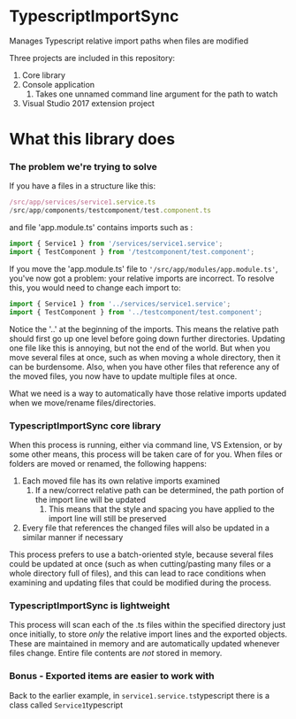# TypescriptImportSync
Manages Typescript relative import paths when files are modified

Three projects are included in this repository:
1. Core library
2. Console application
    1. Takes one unnamed command line argument for the path to watch
3. Visual Studio 2017 extension project


# What this library does

### The problem we're trying to solve

If you have a files in a structure like this: <br/>
 ```/src/app/app.module.ts
 /src/app/services/service1.service.ts
 /src/app/components/testcomponent/test.component.ts
 ```

and file 'app.module.ts' contains imports such as :
```typescript
import { Service1 } from '/services/service1.service';
import { TestComponent } from '/testcomponent/test.component';
```

If you move the 'app.module.ts' file to `'/src/app/modules/app.module.ts'`, you've now got a problem: your relative imports are incorrect. To resolve this, you would need to change each import to:<br/>
```typescript
import { Service1 } from '../services/service1.service';
import { TestComponent } from '../testcomponent/test.component';
```

Notice the '..' at the beginning of the imports. This means the relative path should first go up one level before going down further directories. Updating one file like this is annoying, but not the end of the world. But when you move several files at once, such as when moving a whole directory, then it can be burdensome. Also, when you have other files that reference any of the moved files, you now have to update multiple files at once.

What we need is a way to automatically have those relative imports updated when we move/rename files/directories.

### TypescriptImportSync core library

When this process is running, either via command line, VS Extension, or by some other means, this process will be taken care of for you. 
When files or folders are moved or renamed, the following happens:
1. Each moved file has its own relative imports examined
    1. If a new/correct relative path can be determined, the path portion of the import line will be updated
        1. This means that the style and spacing you have applied to the import line will still be preserved
2. Every file that references the changed files will also be updated in a similar manner if necessary

This process prefers to use a batch-oriented style, because several files could be updated at once (such as when cutting/pasting many files or a whole directory full of files), and this can lead to race conditions when examining and updating files that could be modified during the process.

### TypescriptImportSync is lightweight

This process will scan each of the .ts files within the specified directory just once initially, to store *only* the relative import lines and the exported objects. These are maintained in memory and are automatically updated whenever files change. Entire file contents are *not* stored in memory.

### Bonus - Exported items are easier to work with

Back to the earlier example, in `service1.service.ts`typescript there is a class called `Service1`typescript
